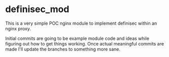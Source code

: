 # definisec_mod
This is a very simple POC nginx module to implement definisec within an nginx proxy.

Initial commits are going to be example module code and ideas while figuring out how to get things working.
Once actual meaningful commits are made I'll update the branches to something more sane.


